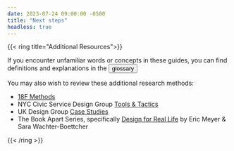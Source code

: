 ```yaml
---
date: 2023-07-24 09:00:00 -0500
title: "Next steps"
headless: true
---
```


{{< ring title="Additional Resources">}}

If you encounter unfamiliar words or concepts in these guides, you can find definitions and explanations in the <button class="dg-glossary__toggle">glossary</button>

You may also wish to review these additional research methods:

- [18F Methods](https://methods.18f.gov/)
- NYC Civic Service Design Group [Tools & Tactics](https://www1.nyc.gov/assets/servicedesign/)
- UK Design Group [Case Studies](https://www.designcouncil.org.uk/resources/search)
- The Book Apart Series, specifically [Design for Real Life](https://abookapart.com/products/design-for-real-life) by Eric Meyer & Sara Wachter-Boettcher

{{< /ring >}}
